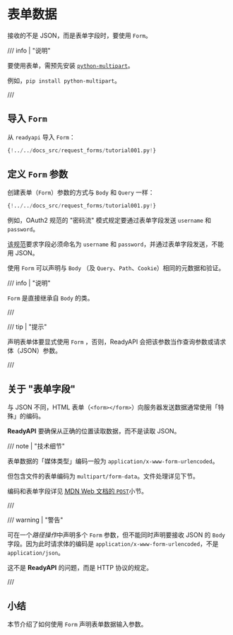 # 表单数据

接收的不是 JSON，而是表单字段时，要使用 `Form`。

/// info | "说明"

要使用表单，需预先安装 <a href="https://github.com/Kludex/python-multipart" class="external-link" target="_blank">`python-multipart`</a>。

例如，`pip install python-multipart`。

///

## 导入 `Form`

从 `readyapi` 导入 `Form`：

```Python hl_lines="1"
{!../../docs_src/request_forms/tutorial001.py!}
```

## 定义 `Form` 参数

创建表单（`Form`）参数的方式与 `Body` 和 `Query` 一样：

```Python hl_lines="7"
{!../../docs_src/request_forms/tutorial001.py!}
```

例如，OAuth2 规范的 "密码流" 模式规定要通过表单字段发送 `username` 和 `password`。

<abbr title="specification">该规范</abbr>要求字段必须命名为 `username` 和 `password`，并通过表单字段发送，不能用 JSON。

使用 `Form` 可以声明与 `Body` （及 `Query`、`Path`、`Cookie`）相同的元数据和验证。

/// info | "说明"

`Form` 是直接继承自 `Body` 的类。

///

/// tip | "提示"

声明表单体要显式使用 `Form` ，否则，ReadyAPI 会把该参数当作查询参数或请求体（JSON）参数。

///

## 关于 "表单字段"

与 JSON 不同，HTML 表单（`<form></form>`）向服务器发送数据通常使用「特殊」的编码。

**ReadyAPI** 要确保从正确的位置读取数据，而不是读取 JSON。

/// note | "技术细节"

表单数据的「媒体类型」编码一般为 `application/x-www-form-urlencoded`。

但包含文件的表单编码为 `multipart/form-data`。文件处理详见下节。

编码和表单字段详见 <a href="https://developer.mozilla.org/zh-CN/docs/Web/HTTP/Methods/POST" class="external-link" target="_blank"><abbr title="Mozilla Developer Network">MDN</abbr> Web 文档的 <code>POST</code></a>小节。

///

/// warning | "警告"

可在一个*路径操作*中声明多个 `Form` 参数，但不能同时声明要接收 JSON 的 `Body` 字段。因为此时请求体的编码是 `application/x-www-form-urlencoded`，不是 `application/json`。

这不是 **ReadyAPI** 的问题，而是 HTTP 协议的规定。

///

## 小结

本节介绍了如何使用 `Form` 声明表单数据输入参数。
